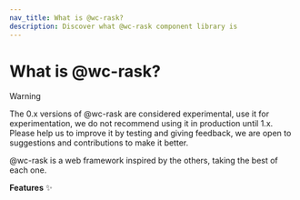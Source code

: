 ```yaml
---
nav_title: What is @wc-rask?
description: Discover what @wc-rask component library is
---
```


# What is @wc-rask?

> [!WARNING]
>
> The 0.x versions of @wc-rask are considered experimental, use it for experimentation, we do not recommend using it in production until 1.x. Please help us to improve it by testing and giving feedback, we are open to suggestions and contributions to make it better.

@wc-rask is a web framework inspired by the others, taking the best of each one.

**Features** ✨
